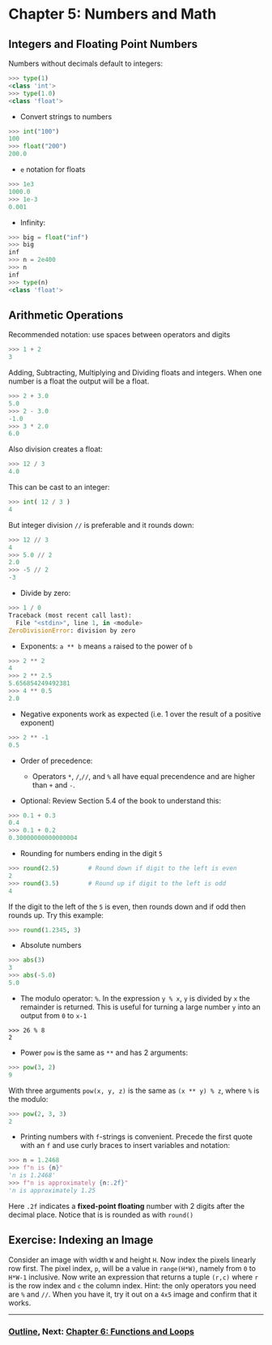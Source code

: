 # Chapter 5: Numbers and Math

## Integers and Floating Point Numbers
Numbers without decimals default to integers:
```python
>>> type(1)
<class 'int'>
>>> type(1.0)
<class 'float'>
```
* Convert strings to numbers
```python
>>> int("100")
100
>>> float("200")
200.0
```
* `e` notation for floats
```python
>>> 1e3
1000.0
>>> 1e-3
0.001
```
* Infinity:
```python
>>> big = float("inf")
>>> big
inf
>>> n = 2e400
>>> n
inf
>>> type(n)
<class 'float'>
```

## Arithmetic Operations

Recommended notation: use spaces between operators and digits
```python
>>> 1 + 2
3
```
Adding, Subtracting, Multiplying and Dividing floats and integers.  When one number is a float the output will be a float. 
```python
>>> 2 + 3.0
5.0
>>> 2 - 3.0
-1.0
>>> 3 * 2.0
6.0
```
Also division creates a float:
```python
>>> 12 / 3
4.0
```
This can be cast to an integer:
```python
>>> int( 12 / 3 )
4
```
But integer division `//` is preferable and it rounds down:
```python
>>> 12 // 3
4
>>> 5.0 // 2
2.0
>>> -5 // 2
-3
```
* Divide by zero:
```python
>>> 1 / 0
Traceback (most recent call last):
  File "<stdin>", line 1, in <module>
ZeroDivisionError: division by zero
```
* Exponents: `a ** b` means `a` raised to the power of `b`
```python
>>> 2 ** 2
4
>>> 2 ** 2.5
5.656854249492381
>>> 4 ** 0.5
2.0
```
* Negative exponents work as expected (i.e. 1 over the result of a positive exponent)
```python
>>> 2 ** -1
0.5
```
* Order of precedence:
   * Operators `*`, `/`,`//`, and `%` all have equal precendence and are higher than `+` and `-`.

* Optional: Review Section 5.4 of the book to understand this:
```python
>>> 0.1 + 0.3
0.4
>>> 0.1 + 0.2
0.30000000000000004
```
* Rounding for numbers ending in the digit `5` 
```python
>>> round(2.5)        # Round down if digit to the left is even
2
>>> round(3.5)        # Round up if digit to the left is odd
4
```
If the digit to the left of the `5` is even, then rounds down and if odd then rounds up.  Try this example:
```python
>>> round(1.2345, 3)
```
* Absolute numbers
```python
>>> abs(3)
3
>>> abs(-5.0)
5.0
```
* The modulo operator: `%`.  In the expression `y % x`, `y` is divided by `x` the remainder is returned.  This is useful for turning a large number `y` into an output from `0` to `x-1`
```
>>> 26 % 8
2
``` 
* Power `pow` is the same as `**` and has 2 arguments:
```python
>>> pow(3, 2)
9
```
With three arguments `pow(x, y, z)` is the same as `(x ** y) % z`, where `%` is the modulo:
```python
>>> pow(2, 3, 3)
2
```
* Printing numbers with `f`-strings is convenient.  Precede the first quote with an `f` and use curly braces to insert variables and notation:
```python
>>> n = 1.2468
>>> f"n is {n}"
'n is 1.2468'
>>> f"n is approximately {n:.2f}"
'n is approximately 1.25
```
Here `.2f` indicates a **fixed-point floating** number with 2 digits after the decimal place.  Notice that is is rounded as with `round()`

## Exercise: Indexing an Image

Consider an image with width `W` and height `H`.  Now index the pixels linearly row first.  The pixel index, `p`, will be a value in `range(H*W)`, namely from `0` to `H*W-1` inclusive.  Now write an expression that returns a tuple `(r,c)` where `r` is the row index and `c` the column index.  Hint: the only operators you need are `%` and `//`.  When you have it, try it out on a `4x5` image and confirm that it works.

___
### [Outline](../README.md), Next: [Chapter 6: Functions and Loops](Chapter_06_Functions_and_Loops.md)

